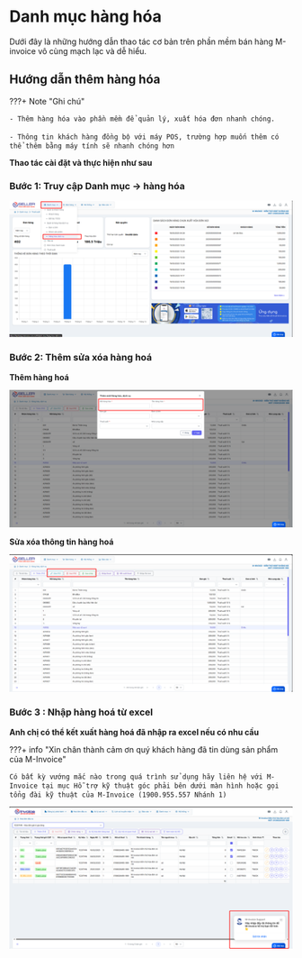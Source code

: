 # **Danh mục hàng hóa**

Dưới đây là những hướng dẫn thao tác cơ bản trên phần mềm bán hàng M-invoice vô cùng mạch lạc và dễ hiểu.

## **Hướng dẫn thêm hàng hóa**

???+ Note "Ghi chú"

    - Thêm hàng hóa vào phần mềm để quản lý, xuất hóa đơn nhanh chóng.

    - Thông tin khách hàng đồng bộ với máy POS, trường hợp muốn thêm có thể thêm bằng máy tính sẽ nhanh chóng hơn

**Thao tác cài đặt và thực hiện như sau**

### Bước 1: Truy cập Danh mục -> hàng hóa

![Hình 1](../../../assets/images/mSeller/may-tinh/danh-muc-hang-hoa-1.png)

### Bước 2: Thêm sửa xóa hàng hoá

**Thêm hàng hoá**

![Hình 2](../../../assets/images/mSeller/may-tinh/danh-muc-hang-hoa-2.png)

**Sửa xóa thông tin hàng hoá**

![Hình 3](../../../assets/images/mSeller/may-tinh/danh-muc-hang-hoa-3.png)

### Bước 3 : Nhập hàng hoá từ excel

**Anh chị có thể kết xuất hàng hoá đã nhập ra excel nếu có nhu cầu**

???+ info "Xin chân thành cảm ơn quý khách hàng đã tin dùng sản phẩm của M-Invoice"

    Có bất kỳ vướng mắc nào trong quá trình sử dụng hãy liên hệ với M-Invoice tại mục Hỗ trợ kỹ thuật góc phải bên dưới màn hình hoặc gọi tổng đài kỹ thuật của M-Invoice (1900.955.557 Nhánh 1)

![Hình 8](../../../assets/images/invoice2/hotro.png)
